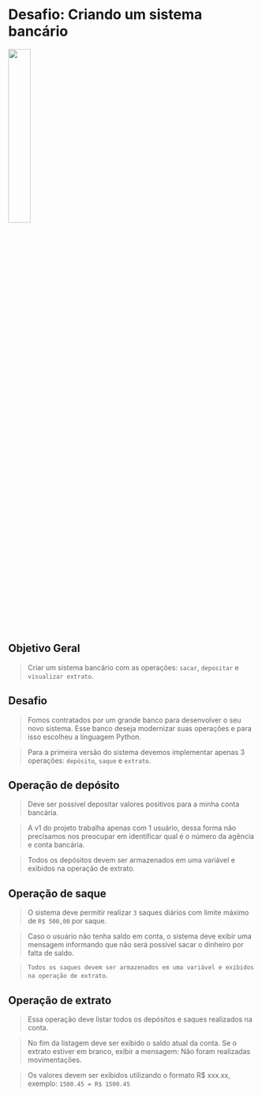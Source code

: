 # Desafio: Criando um sistema bancário
<img src="https://cdn-icons-png.flaticon.com/512/10986/10986503.png" width="30%">

## Objetivo Geral

> Criar um sistema bancário com as operações: `sacar`, `depositar` e `visualizar extrato`.


## Desafio
> Fomos contratados por um grande banco para desenvolver o seu novo sistema. Esse banco deseja modernizar suas operações e para isso escolheu a linguagem Python.<br/>

> Para a primeira versão do sistema devemos implementar apenas 3 operações: `depósito`, `saque` e `extrato`.
 
## Operação de depósito
> Deve ser possível depositar valores positivos para a minha conta bancária.<br/>

> A v1 do projeto trabalha apenas com 1 usuário, dessa forma não precisamos nos preocupar em identificar qual é o número da agência e conta bancária.<br/>

> Todos os depósitos devem ser armazenados em uma variável e exibidos na operação de extrato.

## Operação de saque
> O sistema deve permitir realizar `3` saques diários com limite máximo de `R$ 500,00` por saque.<br/>

> Caso o usuário não tenha saldo em conta, o sistema deve exibir uma mensagem informando que não será possível sacar o dinheiro por falta de saldo.<br/>

> `Todos os saques devem ser armazenados em uma variável e exibidos na operação de extrato`.

## Operação de extrato
> Essa operação deve listar todos os depósitos e saques realizados na conta.<br/>

> No fim da listagem deve ser exibido o saldo atual da conta. Se o extrato estiver em branco, exibir a mensagem: Não foram realizadas movimentações.<br/>

> Os valores devem ser exibidos utilizando o formato R$ xxx.xx, exemplo: `1500.45 = R$ 1500.45`
